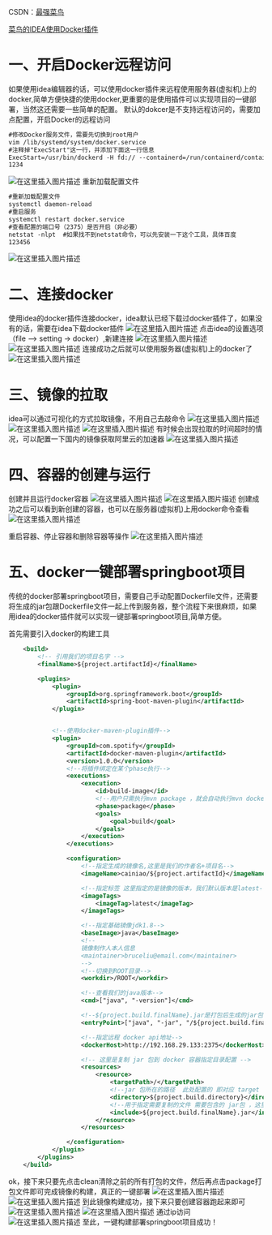CSDN：[最强菜鸟](https://blog.csdn.net/qq_40298902)

[菜鸟的IDEA使用Docker插件](https://blog.csdn.net/qq_40298902/article/details/106543208)



# 一、开启Docker远程访问

如果使用idea编辑器的话，可以使用docker插件来远程使用服务器(虚拟机)上的docker,简单方便快捷的使用docker,更重要的是使用插件可以实现项目的一键部署，当然这还需要一些简单的配置。
默认的dokcer是不支持远程访问的，需要加点配置，开启Docker的远程访问

```xml
#修改Docker服务文件，需要先切换到root用户
vim /lib/systemd/system/docker.service
#注释掉"ExecStart"这一行，并添加下面这一行信息
ExecStart=/usr/bin/dockerd -H fd:// --containerd=/run/containerd/containerd.sock -H tcp://0.0.0.0:2375
1234
```

![在这里插入图片描述](https://img-blog.csdnimg.cn/20200604111624249.png?x-oss-process=image/watermark,type_ZmFuZ3poZW5naGVpdGk,shadow_10,text_aHR0cHM6Ly9ibG9nLmNzZG4ubmV0L3FxXzQwMjk4OTAy,size_16,color_FFFFFF,t_70)
重新加载配置文件

```xml
#重新加载配置文件
systemctl daemon-reload
#重启服务
systemctl restart docker.service
#查看配置的端口号（2375）是否开启（非必要）
netstat -nlpt  #如果找不到netstat命令，可以先安装一下这个工具，具体百度
123456
```

![在这里插入图片描述](https://img-blog.csdnimg.cn/20200604111809341.png?x-oss-process=image/watermark,type_ZmFuZ3poZW5naGVpdGk,shadow_10,text_aHR0cHM6Ly9ibG9nLmNzZG4ubmV0L3FxXzQwMjk4OTAy,size_16,color_FFFFFF,t_70)

# 二、连接docker

使用idea的docker插件连接docker，idea默认已经下载过docker插件了，如果没有的话，需要在idea下载docker插件
![在这里插入图片描述](https://img-blog.csdnimg.cn/20200604112112666.png?x-oss-process=image/watermark,type_ZmFuZ3poZW5naGVpdGk,shadow_10,text_aHR0cHM6Ly9ibG9nLmNzZG4ubmV0L3FxXzQwMjk4OTAy,size_16,color_FFFFFF,t_70)
点击idea的设置选项（file --> setting -> docker）,新建连接
![在这里插入图片描述](https://img-blog.csdnimg.cn/20200604112328618.png?x-oss-process=image/watermark,type_ZmFuZ3poZW5naGVpdGk,shadow_10,text_aHR0cHM6Ly9ibG9nLmNzZG4ubmV0L3FxXzQwMjk4OTAy,size_16,color_FFFFFF,t_70)
![在这里插入图片描述](https://img-blog.csdnimg.cn/20200604112921867.png?x-oss-process=image/watermark,type_ZmFuZ3poZW5naGVpdGk,shadow_10,text_aHR0cHM6Ly9ibG9nLmNzZG4ubmV0L3FxXzQwMjk4OTAy,size_16,color_FFFFFF,t_70)
连接成功之后就可以使用服务器(虚拟机)上的docker了
![在这里插入图片描述](https://img-blog.csdnimg.cn/20200604113352380.png?x-oss-process=image/watermark,type_ZmFuZ3poZW5naGVpdGk,shadow_10,text_aHR0cHM6Ly9ibG9nLmNzZG4ubmV0L3FxXzQwMjk4OTAy,size_16,color_FFFFFF,t_70)

# 三、镜像的拉取

idea可以通过可视化的方式拉取镜像，不用自己去敲命令
![在这里插入图片描述](https://img-blog.csdnimg.cn/20200604155353918.png?x-oss-process=image/watermark,type_ZmFuZ3poZW5naGVpdGk,shadow_10,text_aHR0cHM6Ly9ibG9nLmNzZG4ubmV0L3FxXzQwMjk4OTAy,size_16,color_FFFFFF,t_70)
![在这里插入图片描述](https://img-blog.csdnimg.cn/2020060415552085.png?x-oss-process=image/watermark,type_ZmFuZ3poZW5naGVpdGk,shadow_10,text_aHR0cHM6Ly9ibG9nLmNzZG4ubmV0L3FxXzQwMjk4OTAy,size_16,color_FFFFFF,t_70)
![在这里插入图片描述](https://img-blog.csdnimg.cn/20200604155630138.png?x-oss-process=image/watermark,type_ZmFuZ3poZW5naGVpdGk,shadow_10,text_aHR0cHM6Ly9ibG9nLmNzZG4ubmV0L3FxXzQwMjk4OTAy,size_16,color_FFFFFF,t_70)
有时候会出现拉取的时间超时的情况，可以配置一下国内的镜像获取阿里云的加速器
![在这里插入图片描述](https://img-blog.csdnimg.cn/20200604155749151.png?x-oss-process=image/watermark,type_ZmFuZ3poZW5naGVpdGk,shadow_10,text_aHR0cHM6Ly9ibG9nLmNzZG4ubmV0L3FxXzQwMjk4OTAy,size_16,color_FFFFFF,t_70)

# 四、容器的创建与运行

创建并且运行docker容器
![在这里插入图片描述](https://img-blog.csdnimg.cn/20200604153157588.png?x-oss-process=image/watermark,type_ZmFuZ3poZW5naGVpdGk,shadow_10,text_aHR0cHM6Ly9ibG9nLmNzZG4ubmV0L3FxXzQwMjk4OTAy,size_16,color_FFFFFF,t_70)
![在这里插入图片描述](https://img-blog.csdnimg.cn/20200604153857944.png?x-oss-process=image/watermark,type_ZmFuZ3poZW5naGVpdGk,shadow_10,text_aHR0cHM6Ly9ibG9nLmNzZG4ubmV0L3FxXzQwMjk4OTAy,size_16,color_FFFFFF,t_70)
创建成功之后可以看到新创建的容器，也可以在服务器(虚拟机)上用docker命令查看
![在这里插入图片描述](https://img-blog.csdnimg.cn/20200604155045834.png?x-oss-process=image/watermark,type_ZmFuZ3poZW5naGVpdGk,shadow_10,text_aHR0cHM6Ly9ibG9nLmNzZG4ubmV0L3FxXzQwMjk4OTAy,size_16,color_FFFFFF,t_70)

重启容器、停止容器和删除容器等操作
![在这里插入图片描述](https://img-blog.csdnimg.cn/20200604152032718.png?x-oss-process=image/watermark,type_ZmFuZ3poZW5naGVpdGk,shadow_10,text_aHR0cHM6Ly9ibG9nLmNzZG4ubmV0L3FxXzQwMjk4OTAy,size_16,color_FFFFFF,t_70)

# 五、docker一键部署springboot项目

传统的docker部署springboot项目，需要自己手动配置Dockerfile文件，还需要将生成的jar包跟Dockerfile文件一起上传到服务器，整个流程下来很麻烦，如果用idea的docker插件就可以实现一键部署springboot项目,简单方便。

首先需要引入docker的构建工具

```xml
    <build>
        <!-- 引用我们的项目名字 -->
        <finalName>${project.artifactId}</finalName>

        <plugins>
            <plugin>
                <groupId>org.springframework.boot</groupId>
                <artifactId>spring-boot-maven-plugin</artifactId>
            </plugin>


            <!--使用docker-maven-plugin插件-->
            <plugin>
                <groupId>com.spotify</groupId>
                <artifactId>docker-maven-plugin</artifactId>
                <version>1.0.0</version>
                <!--将插件绑定在某个phase执行-->
                <executions>
                    <execution>
                        <id>build-image</id>
                        <!--用户只需执行mvn package ，就会自动执行mvn docker:build-->
                        <phase>package</phase>
                        <goals>
                            <goal>build</goal>
                        </goals>
                    </execution>
                </executions>

                <configuration>
                    <!--指定生成的镜像名,这里是我们的作者名+项目名-->
                    <imageName>cainiao/${project.artifactId}</imageName>

                    <!--指定标签 这里指定的是镜像的版本，我们默认版本是latest-->
                    <imageTags>
                        <imageTag>latest</imageTag>
                    </imageTags>

                    <!--指定基础镜像jdk1.8-->
                    <baseImage>java</baseImage>
                    <!--
                    镜像制作人本人信息
                    <maintainer>bruceliu@email.com</maintainer>
                    -->
                    <!--切换到ROOT目录-->
                    <workdir>/ROOT</workdir>

                    <!--查看我们的java版本-->
                    <cmd>["java", "-version"]</cmd>

                    <!--${project.build.finalName}.jar是打包后生成的jar包的名字-->
                    <entryPoint>["java", "-jar", "/${project.build.finalName}.jar"]</entryPoint>

                    <!--指定远程 docker api地址-->
                    <dockerHost>http://192.168.29.133:2375</dockerHost>

                    <!-- 这里是复制 jar 包到 docker 容器指定目录配置 -->
                    <resources>
                        <resource>
                            <targetPath>/</targetPath>
                            <!--jar 包所在的路径  此处配置的 即对应 target 目录-->
                            <directory>${project.build.directory}</directory>
                            <!--用于指定需要复制的文件 需要包含的 jar包 ，这里对应的是 Dockerfile中添加的文件名　-->
                            <include>${project.build.finalName}.jar</include>
                        </resource>
                    </resources>

                </configuration>
            </plugin>
        </plugins>
    </build>
```

ok，接下来只要先点击clean清除之前的所有打包的文件，然后再点击package打包文件即可完成镜像的构建，真正的一键部署
![在这里插入图片描述](https://img-blog.csdnimg.cn/20200604170831799.png?x-oss-process=image/watermark,type_ZmFuZ3poZW5naGVpdGk,shadow_10,text_aHR0cHM6Ly9ibG9nLmNzZG4ubmV0L3FxXzQwMjk4OTAy,size_16,color_FFFFFF,t_70)
![在这里插入图片描述](https://img-blog.csdnimg.cn/20200604173321992.png?x-oss-process=image/watermark,type_ZmFuZ3poZW5naGVpdGk,shadow_10,text_aHR0cHM6Ly9ibG9nLmNzZG4ubmV0L3FxXzQwMjk4OTAy,size_16,color_FFFFFF,t_70)
到此镜像构建成功，接下来只要创建容器跑起来即可
![在这里插入图片描述](https://img-blog.csdnimg.cn/20200604173459373.png?x-oss-process=image/watermark,type_ZmFuZ3poZW5naGVpdGk,shadow_10,text_aHR0cHM6Ly9ibG9nLmNzZG4ubmV0L3FxXzQwMjk4OTAy,size_16,color_FFFFFF,t_70)
![在这里插入图片描述](https://img-blog.csdnimg.cn/20200604173602215.png?x-oss-process=image/watermark,type_ZmFuZ3poZW5naGVpdGk,shadow_10,text_aHR0cHM6Ly9ibG9nLmNzZG4ubmV0L3FxXzQwMjk4OTAy,size_16,color_FFFFFF,t_70)
通过ip访问
![在这里插入图片描述](https://img-blog.csdnimg.cn/20200604173705348.png?x-oss-process=image/watermark,type_ZmFuZ3poZW5naGVpdGk,shadow_10,text_aHR0cHM6Ly9ibG9nLmNzZG4ubmV0L3FxXzQwMjk4OTAy,size_16,color_FFFFFF,t_70)
至此，一键构建部署springboot项目成功！